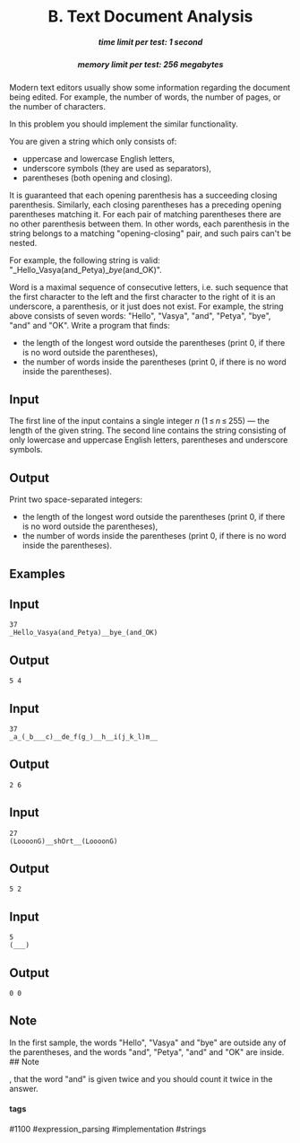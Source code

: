 <h1 style='text-align: center;'> B. Text Document Analysis</h1>

<h5 style='text-align: center;'>time limit per test: 1 second</h5>
<h5 style='text-align: center;'>memory limit per test: 256 megabytes</h5>

Modern text editors usually show some information regarding the document being edited. For example, the number of words, the number of pages, or the number of characters.

In this problem you should implement the similar functionality.

You are given a string which only consists of:

* uppercase and lowercase English letters,
* underscore symbols (they are used as separators),
* parentheses (both opening and closing).

It is guaranteed that each opening parenthesis has a succeeding closing parenthesis. Similarly, each closing parentheses has a preceding opening parentheses matching it. For each pair of matching parentheses there are no other parenthesis between them. In other words, each parenthesis in the string belongs to a matching "opening-closing" pair, and such pairs can't be nested.

For example, the following string is valid: "_Hello_Vasya(and_Petya)__bye_(and_OK)".

Word is a maximal sequence of consecutive letters, i.e. such sequence that the first character to the left and the first character to the right of it is an underscore, a parenthesis, or it just does not exist. For example, the string above consists of seven words: "Hello", "Vasya", "and", "Petya", "bye", "and" and "OK". Write a program that finds:

* the length of the longest word outside the parentheses (print 0, if there is no word outside the parentheses),
* the number of words inside the parentheses (print 0, if there is no word inside the parentheses).
## Input

The first line of the input contains a single integer *n* (1 ≤ *n* ≤ 255) — the length of the given string. The second line contains the string consisting of only lowercase and uppercase English letters, parentheses and underscore symbols. 

## Output

Print two space-separated integers:

* the length of the longest word outside the parentheses (print 0, if there is no word outside the parentheses),
* the number of words inside the parentheses (print 0, if there is no word inside the parentheses).
## Examples

## Input


```
37  
_Hello_Vasya(and_Petya)__bye_(and_OK)  

```
## Output


```
5 4
```
  
  
## Input


```
37  
_a_(_b___c)__de_f(g_)__h__i(j_k_l)m__  

```
## Output


```
2 6
```
  
  
## Input


```
27  
(LoooonG)__shOrt__(LoooonG)  

```
## Output


```
5 2
```
  
  
## Input


```
5  
(___)  

```
## Output


```
0 0  

```
  
  
## Note

In the first sample, the words "Hello", "Vasya" and "bye" are outside any of the parentheses, and the words "and", "Petya", "and" and "OK" are inside. ## Note

, that the word "and" is given twice and you should count it twice in the answer.



#### tags 

#1100 #expression_parsing #implementation #strings 
